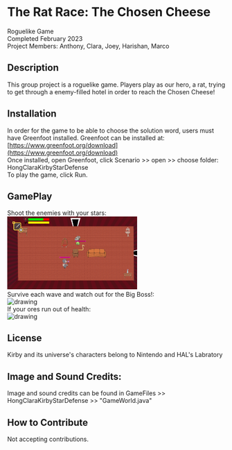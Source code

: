 # The Rat Race: The Chosen Cheese
Roguelike Game \
Completed February 2023 \
Project Members: Anthony, Clara, Joey, Harishan, Marco 

## Description

This group project is a roguelike game. Players play as our hero, a rat, trying to get through a enemy-filled hotel in order to reach the Chosen Cheese!

## Installation

In order for the game to be able to choose the solution word, users must have Greenfoot installed. 
Greenfoot can be installed at:
[https://www.greenfoot.org/download](https://www.greenfoot.org/download) 
\
Once installed, open Greenfoot, click Scenario >> open >> choose folder: HongClaraKirbyStarDefense
\
To play the game, click Run. 

## GamePlay 
Shoot the enemies with your stars: 
\
<img src="GameShots/GamePlay.png" alt="drawing" width="300"/> 
\
Survive each wave and watch out for the Big Boss!: 
\
<img src="GameShots/Boss.png" alt="drawing" width="300"/>
\
If your ores run out of health: \
<img src="GameShots/Lose.png" alt="drawing" width="300"/>

## License
Kirby and its universe's characters belong to Nintendo and HAL's Labratory

## Image and Sound Credits: 
Image and sound credits can be found in GameFiles >> HongClaraKirbyStarDefense >> "GameWorld.java" 

## How to Contribute

Not accepting contributions. 

